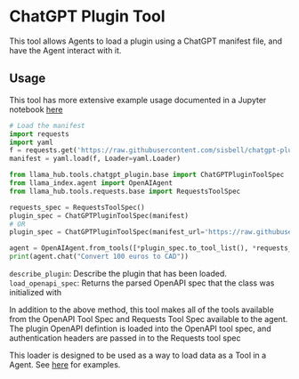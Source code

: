 # ChatGPT Plugin Tool

This tool allows Agents to load a plugin using a ChatGPT manifest file, and have the Agent interact with it.

## Usage

This tool has more extensive example usage documented in a Jupyter notebook [here](https://github.com/emptycrown/llama-hub/tree/main/llama_hub/tools/notebooks/chatgpt_plugin.ipynb)

```python
# Load the manifest
import requests
import yaml
f = requests.get('https://raw.githubusercontent.com/sisbell/chatgpt-plugin-store/main/manifests/today-currency-converter.oiconma.repl.co.json').text
manifest = yaml.load(f, Loader=yaml.Loader)

from llama_hub.tools.chatgpt_plugin.base import ChatGPTPluginToolSpec
from llama_index.agent import OpenAIAgent
from llama_hub.tools.requests.base import RequestsToolSpec

requests_spec = RequestsToolSpec()
plugin_spec = ChatGPTPluginToolSpec(manifest)
# OR
plugin_spec = ChatGPTPluginToolSpec(manifest_url='https://raw.githubusercontent.com/sisbell/chatgpt-plugin-store/main/manifests/today-currency-converter.oiconma.repl.co.json')

agent = OpenAIAgent.from_tools([*plugin_spec.to_tool_list(), *requests_spec.to_tool_list()], verbose=True)
print(agent.chat("Convert 100 euros to CAD"))
```

`describe_plugin`: Describe the plugin that has been loaded.
`load_openapi_spec`: Returns the parsed OpenAPI spec that the class was initialized with

In addition to the above method, this tool makes all of the tools available from the OpenAPI Tool Spec and Requests Tool Spec available to the agent. The plugin OpenAPI defintion is loaded into the OpenAPI tool spec, and authentication headers are passed in to the Requests tool spec


This loader is designed to be used as a way to load data as a Tool in a Agent. See [here](https://github.com/emptycrown/llama-hub/tree/main) for examples.
